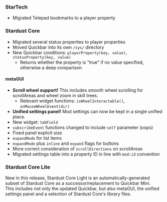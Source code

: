 ### StarTech
- Migrated Telepad bookmarks to a player property

### Stardust Core
- Migrated several status properties to player properties
- Moved Quickbar into its own `/sys/` directory
- New Quickbar conditions: `playerProperty(key, value)`, `statusProperty(key, value)`
  - Returns whether the property is "true" if no value specified, otherwise a deep comparison

#### metaGUI
- **Scroll wheel support!** This includes smooth wheel scrolling for scrollAreas and wheel zoom in skill trees.
  - Relevant widget functions: `isWheelInteractable()`, `onMouseWheelEvent(dir)`
- **Unified settings panel!** Mod settings can now be kept in a single unified place.
- New widget: `tabField`
- `subscribeEvent` functions changed to include `self` parameter (oops)
- Fixed panel explicit size
- `expandMode` for list items
- `expandMode` plus `inline` and `expand` flags for buttons
- More correct consideration of `scrollDirections` on scrollAreas
- Migrated settings table into a property ID in line with `mod:id` convention

### Stardust Core Lite
New in this release, Stardust Core Light is an automatically-generated subset of Stardust Core as a successor/replacement to Quickbar Mini.  
This includes not only the updated Quickbar, but also metaGUI, the unified settings panel and a selection of Stardust Core's library files.
